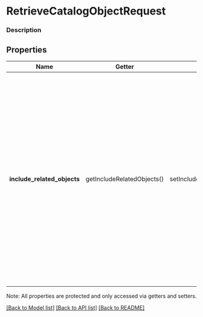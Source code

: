 # RetrieveCatalogObjectRequest

### Description



## Properties
Name | Getter | Setter | Type | Description | Notes
------------ | ------------- | ------------- | ------------- | ------------- | -------------
**include_related_objects** | getIncludeRelatedObjects() | setIncludeRelatedObjects($value) | **bool** | If &#x60;true&#x60;, the response will include additional objects that are related to the requested object, as follows:  If the &#x60;object&#x60; field of the response contains a &#x60;CatalogItem&#x60;, its associated &#x60;CatalogCategory](#type-catalogcategory), [CatalogTax&#x60;es, &#x60;CatalogImage](#type-catalogimage)s and [CatalogModifierList&#x60;s will be returned in the &#x60;related_objects&#x60; field of the response. If the &#x60;object&#x60; field of the response contains a &#x60;CatalogItemVariation&#x60;, its parent &#x60;CatalogItem&#x60; will be returned in the &#x60;related_objects&#x60; field of  the response.  Default value: &#x60;false&#x60; | [optional] 

Note: All properties are protected and only accessed via getters and setters.

[[Back to Model list]](../../README.md#documentation-for-models) [[Back to API list]](../../README.md#documentation-for-api-endpoints) [[Back to README]](../../README.md)

